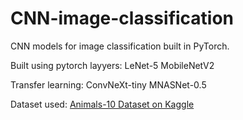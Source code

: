 # CNN-image-classification
CNN models for image classification built in PyTorch.

Built using pytorch layyers:
LeNet-5
MobileNetV2

Transfer learning:
ConvNeXt-tiny
MNASNet-0.5

Dataset used: [Animals-10 Dataset on Kaggle](https://www.kaggle.com/datasets/alessiocorrado99/animals10)
